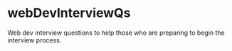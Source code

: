 # webDevInterviewQs

Web dev interview questions to help those who are preparing to begin the interview process.